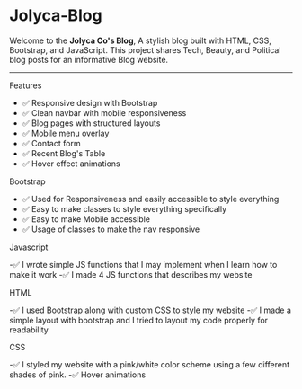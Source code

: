 # Jolyca-Blog

Welcome to the **Jolyca Co's Blog**, A stylish blog built with HTML, CSS, Bootstrap, and JavaScript. This project shares Tech, Beauty, and Political blog posts for an informative Blog website.

---

Features

- ✅ Responsive design with Bootstrap
- ✅ Clean navbar with mobile responsiveness
- ✅ Blog pages with structured layouts
- ✅ Mobile menu overlay
- ✅ Contact form
- ✅ Recent Blog's Table
- ✅ Hover effect animations

Bootstrap 

- ✅ Used for Responsiveness and easily accessible to style everything
- ✅ Easy to make classes to style everything specifically
- ✅ Easy to make Mobile accessible 
- ✅ Usage of classes to make the nav responsive

Javascript

-✅ I wrote simple JS functions that I may implement when I learn how to make it work
-✅ I made 4 JS functions that describes my website 

HTML

-✅ I used Bootstrap along with custom CSS to style my website
-✅ I made a simple layout with bootstrap and I tried to layout my code properly for readability

CSS

-✅ I styled my website with a pink/white color scheme using a few different shades of pink.
-✅ Hover animations
